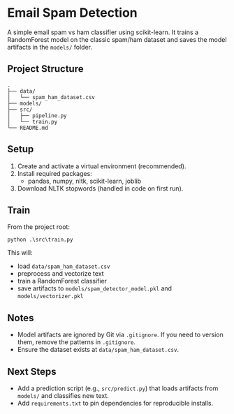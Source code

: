 # Email Spam Detection

A simple email spam vs ham classifier using scikit-learn. It trains a RandomForest model on the classic spam/ham dataset and saves the model artifacts in the `models/` folder.

## Project Structure

```
.
├── data/
│   └── spam_ham_dataset.csv
├── models/
├── src/
│   ├── pipeline.py
│   └── train.py
└── README.md
```

## Setup

1. Create and activate a virtual environment (recommended).
2. Install required packages:
   - pandas, numpy, nltk, scikit-learn, joblib
3. Download NLTK stopwords (handled in code on first run).

## Train

From the project root:

```
python .\src\train.py
```

This will:
- load `data/spam_ham_dataset.csv`
- preprocess and vectorize text
- train a RandomForest classifier
- save artifacts to `models/spam_detector_model.pkl` and `models/vectorizer.pkl`

## Notes

- Model artifacts are ignored by Git via `.gitignore`. If you need to version them, remove the patterns in `.gitignore`.
- Ensure the dataset exists at `data/spam_ham_dataset.csv`.

## Next Steps

- Add a prediction script (e.g., `src/predict.py`) that loads artifacts from `models/` and classifies new text.
- Add `requirements.txt` to pin dependencies for reproducible installs.
